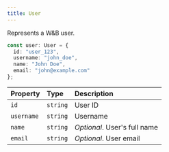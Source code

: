 ```yaml
---
title: User
---
```


Represents a W&B user.

```typescript
const user: User = {
  id: "user_123",
  username: "john_doe",
  name: "John Doe",
  email: "john@example.com"
};
```

| Property | Type | Description |
| :------- | :--- | :---------- |
| `id` | `string` | User ID |
| `username` | `string` | Username |
| `name` | `string` | *Optional*. User's full name |
| `email` | `string` | *Optional*. User email |
